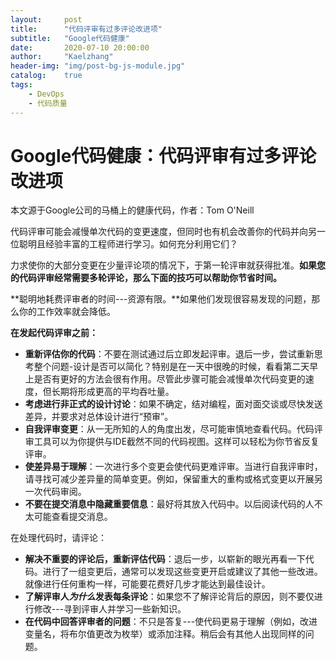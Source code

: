 ```yaml
---
layout:     post
title:      "代码评审有过多评论改进项"
subtitle:   "Google代码健康"
date:       2020-07-10 20:00:00
author:     "Kaelzhang"
header-img: "img/post-bg-js-module.jpg"
catalog:    true
tags:
    - DevOps
    - 代码质量
---
```


# Google代码健康：代码评审有过多评论改进项


本文源于Google公司的马桶上的健康代码，作者：Tom O'Neill

代码评审可能会减慢单次代码的变更速度，但同时也有机会改善你的代码并向另一位聪明且经验丰富的工程师进行学习。如何充分利用它们？

力求使你的大部分变更在少量评论项的情况下，于第一轮评审就获得批准。**如果您的代码评审经常需要多轮评论，那么下面的技巧可以帮助你节省时间。**

**聪明地耗费评审者的时间---资源有限。**如果他们发现很容易发现的问题，那么你的工作效率就会降低。

**在发起代码评审之前：**

* **重新评估你的代码**：不要在测试通过后立即发起评审。退后一步，尝试重新思考整个问题-设计是否可以简化？特别是在一天中很晚的时候，看看第二天早上是否有更好的方法会很有作用。尽管此步骤可能会减慢单次代码变更的速度，但长期将形成更高的平均吞吐量。
* **考虑进行非正式的设计讨论**：如果不确定，结对编程，面对面交谈或尽快发送差异，并要求对总体设计进行“预审”。
* **自我评审变更**：从一无所知的人的角度出发，尽可能审慎地查看代码。代码评审工具可以为你提供与IDE截然不同的代码视图。这样可以轻松为你节省反复评审。
* **使差异易于理解**：一次进行多个变更会使代码更难评审。当进行自我评审时，请寻找可减少差异量的简单变更。例如，保留重大的重构或格式变更以开展另一次代码审阅。
* **不要在提交消息中隐藏重要信息**：最好将其放入代码中。以后阅读代码的人不太可能查看提交消息。

在处理代码时，请评论：

* **解决不重要的评论后，重新评估代码**：退后一步，以崭新的眼光再看一下代码。进行了一组变更后，通常可以发现这些变更开启或建议了其他一些改进。就像进行任何重构一样，可能要花费好几步才能达到最佳设计。
* **了解评审人*为什么*发表每条评论**：如果您不了解评论背后的原因，则不要仅进行修改---寻到评审人并学习一些新知识。
* **在代码中回答评审者的问题**：不只是答复---使代码更易于理解（例如，改进变量名，将布尔值更改为枚举）或添加注释。稍后会有其他人出现同样的问题。


